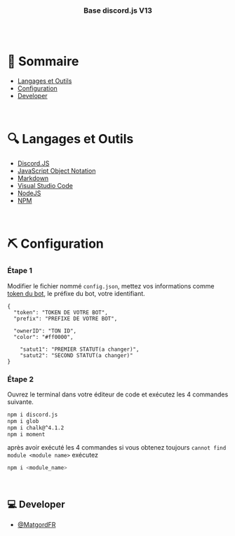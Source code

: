 <h3 align="center">Base discord.js V13</h3>

<br/>
<br/>

# 📝 Sommaire

- [Langages et Outils](#langages_et_outils)
- [Configuration](#configuration)
- [Developer](#developer)

<br/>


# 🔍 Langages et Outils <a name = "langages_et_outils"></a>

- [Discord.JS](https://discord.js.org/#/) 
- [JavaScript Object Notation](https://www.mongodb.com/) 
- [Markdown](https://docs.github.com/en/repositories/managing-your-repositorys-settings-and-features/customizing-your-repository/about-readmes)
- [Visual Studio Code](https://code.visualstudio.com)
- [NodeJS](https://nodejs.org/en/)
- [NPM](https://www.npmjs.com)

<br/>


# ⛏️ Configuration <a name = "configuration"></a>

### Étape 1

Modifier le fichier nommé  `config.json`, mettez vos informations comme [token du bot](https://discord.com/developers/applications), le préfixe du bot, votre identifiant.



```config
{
  "token": "TOKEN DE VOTRE BOT",
  "prefix": "PREFIXE DE VOTRE BOT",

  "ownerID": "TON ID",
  "color": "#ff0000",

    "satut1": "PREMIER STATUT(a changer)",
    "satut2": "SECOND STATUT(a changer)"
}
```

### Étape 2

Ouvrez le terminal dans votre éditeur de code et exécutez les 4 commandes suivante.

```bash
npm i discord.js
npm i glob
npm i chalk@^4.1.2
npm i moment
```

après avoir exécuté les 4 commandes si vous obtenez toujours  `cannot find module <module name>` exécutez

```bash
npm i <module_name>
```

<br/>


## 💻 Developer <a name = "developer"></a>

- [@MatgordFR](https://discord.com/users/711533499806515220) 
